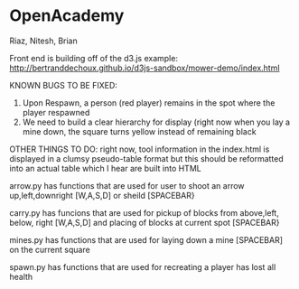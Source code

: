 # OpenAcademy

Riaz, Nitesh, Brian

Front end is building off of the d3.js example:
http://bertranddechoux.github.io/d3js-sandbox/mower-demo/index.html

KNOWN BUGS TO BE FIXED:
1. Upon Respawn,  a person (red player) remains in the spot where the player respawned
2. We need to build a clear hierarchy for display (right now when you lay a mine down, the square turns yellow instead of remaining black

OTHER THINGS TO DO:
right now, tool information in the index.html is displayed in a clumsy pseudo-table format but this should be reformatted into an actual table which I hear are built into HTML

arrow.py has functions that are used for user to shoot an arrow up,left,downright [W,A,S,D]  or sheild [SPACEBAR}

carry.py has funcions that are used for pickup of blocks from above,left, below, right [W,A,S,D] and placing of blocks at current spot [SPACEBAR}

mines.py has functions that are used for laying down a mine [SPACEBAR] on the current square

spawn.py has functions that are used for recreating a player has lost all health
